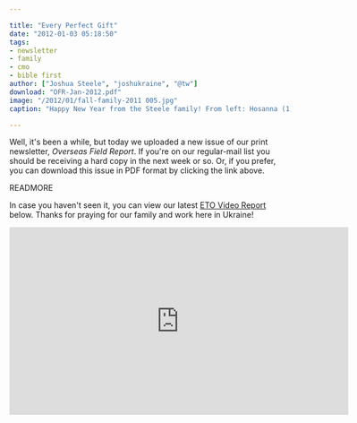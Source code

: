 ```yaml
---

title: "Every Perfect Gift"
date: "2012-01-03 05:18:50"
tags:
- newsletter
- family
- cmo
- bible first
author: ["Joshua Steele", "joshukraine", "@tw"]
download: "OFR-Jan-2012.pdf"
image: "/2012/01/fall-family-2011 005.jpg"
caption: "Happy New Year from the Steele family! From left: Hosanna (1), Kelsie, Rebekah (4), Joshua, Abigail (6)"

---
```


Well, it's been a while, but today we uploaded a new issue of our print newsletter, *Overseas Field Report*. If you're on our regular-mail list you should be receiving a hard copy in the next week or so. Or, if you prefer, you can download this issue in PDF format by clicking the link above.

READMORE

In case you haven't seen it, you can view our latest <a title="ETO Video Reports on Vimeo" href="http://vimeo.com/album/1692055" target="_blank">ETO Video Report</a> below. Thanks for praying for our family and work here in Ukraine!

<iframe src="http://player.vimeo.com/video/33968788?portrait=0" frameborder="0" width="606" height="335"></iframe>
